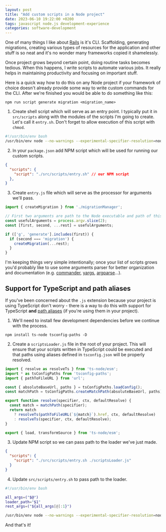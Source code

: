 ```yaml
---
layout: post
title: "Add custom scripts in a Node project"
date: 2023-06-10 19:22:00 +0200
tags: javascript node.js development-experience
categories: software-development
---
```


One of many things I like about [Rails](https://rubyonrails.org/) is it's CLI. Scaffolding, generating migrations, creating various types of resources for the application and other stuff is so neat and it's no wonder many frameworks copied it shamelessly. 

Once project grows beyond certain point, doing routine tasks becomes tedious. When this happens, I write scripts to automate various jobs. It really helps in maintaining productivity and focusing on important stuff.

Here is a quick way how to do this on any Node project if your framework of choice doesn't already provide some way to write custom commands for the CLI. After we're finished you would be able to do something like this:

```
npm run script generate migration <migration_name>
```

1. Create shell script which will serve as an entry point. I typically put it in `src/scripts` along with the modules of the scripts I'm going to create. Let's call it `entry.sh`. Don't forget to allow execution of this script with `chmod`.

```sh
#!/usr/bin/env bash
/usr/bin/env node --no-warnings --experimental-specifier-resolution=node ./src/scripts/entry.js "$@"
```

2. In your `package.json` add NPM script which will be used for running our custom scripts.

```json
{
  "scripts": {
    "script": "./src/scripts/entry.sh" // our NPM script
  },
}
```

3. Create `entry.js` file which will serve as the processor for arguments we'll pass.

```js
import { createMigration } from './migrationManager';

// First two arguments are path to the Node executable and path of this file respectively; let's just ditch them
const usefulArguments = process.argv.slice(2);
const [first, second, ...rest] = usefulArguments;

if (['g', 'generate'].includes(first)) {
  if (second === 'migration') {
    createMigration(...rest);
  }
}
```

I'm keeping things very simple intentionally; once your list of scripts grows you'd probably like to use some arguments parser for better organization and documentation (e.g. [commander](https://www.npmjs.com/package/commander), [yargs](https://www.npmjs.com/package/yargs), [argparse](https://www.npmjs.com/package/argparse)...).

## Support for TypeScript and path aliases

If you've been concerned about the `.js` extension because your project is using TypeScript don't worry - there is a way to do this with support for TypeScript **and** [path aliases](https://www.typescriptlang.org/tsconfig#paths) (if you're using them in your project).

1. We'll need to install few development dependencies before we continue with the process.

```
npm install ts-node tsconfig-paths -D
```

2. Create a `scriptsLoader.js` file in the root of your project. This will ensure that your scripts written in TypeScript could be executed and that paths using aliases defined in `tsconfig.json` will be properly resolved.

```js
import { resolve as resolveTs } from 'ts-node/esm';
import * as tsConfigPaths from 'tsconfig-paths';
import { pathToFileURL } from 'url';

const { absoluteBaseUrl, paths } = tsConfigPaths.loadConfig();
const matchPath = tsConfigPaths.createMatchPath(absoluteBaseUrl, paths);

export function resolve(specifier, ctx, defaultResolve) {
  const match = matchPath(specifier);
  return match
    ? resolveTs(pathToFileURL(`${match}`).href, ctx, defaultResolve)
    : resolveTs(specifier, ctx, defaultResolve);
}

export { load, transformSource } from 'ts-node/esm';
```

3. Update NPM script so we can pass path to the loader we've just made.

```json
{
  "scripts": {
    "script": "./src/scripts/entry.sh ./scriptsLoader.js"
  }
}
```

4. Update `src/scripts/entry.sh` to pass path to the loader.

```sh
#!/usr/bin/env bash

all_args=("$@")
loader_path="$1"
rest_args=("${all_args[@]:1}")

/usr/bin/env node --no-warnings --experimental-specifier-resolution=node --loader "$loader_path" ./src/scripts/entry.ts "${rest_args[@]}"
```

And that's it!
